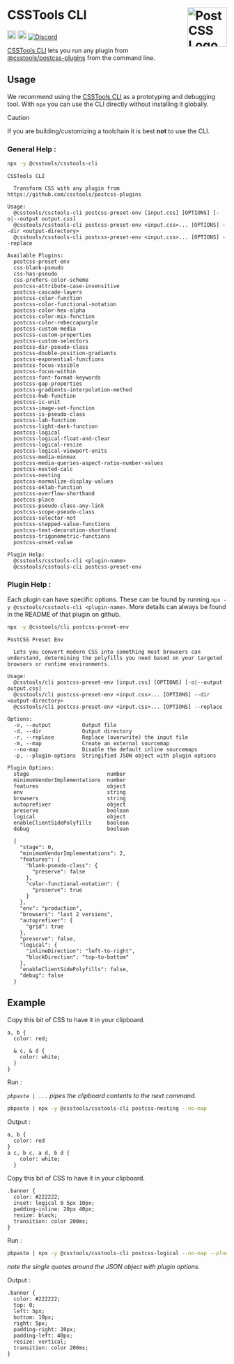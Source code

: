 # CSSTools CLI [<img src="https://postcss.github.io/postcss/logo.svg" alt="PostCSS Logo" width="90" height="90" align="right">][postcss]

[<img alt="npm version" src="https://img.shields.io/npm/v/@csstools/csstools-cli.svg" height="20">][npm-url]
[<img alt="Build Status" src="https://github.com/csstools/postcss-plugins/actions/workflows/test.yml/badge.svg" height="20">][cli-url]
[<img alt="Discord" src="https://shields.io/badge/Discord-5865F2?logo=discord&logoColor=white">][discord]


[CSSTools CLI] lets you run any plugin from [@csstools/postcss-plugins](https://github.com/csstools/postcss-plugins) from the command line.

## Usage

We recommend using the [CSSTools CLI] as a prototyping and debugging tool.
With `npx` you can use the CLI directly without installing it globally.

> [!CAUTION]
> If you are building/customizing a toolchain it is best **not** to use the CLI.

### General Help :

```bash
npx -y @csstools/csstools-cli
```

```
CSSTools CLI

  Transform CSS with any plugin from https://github.com/csstools/postcss-plugins

Usage:
  @csstools/csstools-cli postcss-preset-env [input.css] [OPTIONS] [-o|--output output.css]
  @csstools/csstools-cli postcss-preset-env <input.css>... [OPTIONS] --dir <output-directory>
  @csstools/csstools-cli postcss-preset-env <input.css>... [OPTIONS] --replace

Available Plugins:
  postcss-preset-env
  css-blank-pseudo
  css-has-pseudo
  css-prefers-color-scheme
  postcss-attribute-case-insensitive
  postcss-cascade-layers
  postcss-color-function
  postcss-color-functional-notation
  postcss-color-hex-alpha
  postcss-color-mix-function
  postcss-color-rebeccapurple
  postcss-custom-media
  postcss-custom-properties
  postcss-custom-selectors
  postcss-dir-pseudo-class
  postcss-double-position-gradients
  postcss-exponential-functions
  postcss-focus-visible
  postcss-focus-within
  postcss-font-format-keywords
  postcss-gap-properties
  postcss-gradients-interpolation-method
  postcss-hwb-function
  postcss-ic-unit
  postcss-image-set-function
  postcss-is-pseudo-class
  postcss-lab-function
  postcss-light-dark-function
  postcss-logical
  postcss-logical-float-and-clear
  postcss-logical-resize
  postcss-logical-viewport-units
  postcss-media-minmax
  postcss-media-queries-aspect-ratio-number-values
  postcss-nested-calc
  postcss-nesting
  postcss-normalize-display-values
  postcss-oklab-function
  postcss-overflow-shorthand
  postcss-place
  postcss-pseudo-class-any-link
  postcss-scope-pseudo-class
  postcss-selector-not
  postcss-stepped-value-functions
  postcss-text-decoration-shorthand
  postcss-trigonometric-functions
  postcss-unset-value

Plugin Help:
  @csstools/csstools-cli <plugin-name>
  @csstools/csstools-cli postcss-preset-env
```

### Plugin Help :

Each plugin can have specific options.
These can be found by running `npx -y @csstools/csstools-cli <plugin-name>`.
More details can always be found in the README of that plugin on github.

```bash
npx -y @csstools/cli postcss-preset-env
```

```
PostCSS Preset Env

  Lets you convert modern CSS into something most browsers can understand, determining the polyfills you need based on your targeted browsers or runtime environments.

Usage:
  @csstools/cli postcss-preset-env [input.css] [OPTIONS] [-o|--output output.css]
  @csstools/cli postcss-preset-env <input.css>... [OPTIONS] --dir <output-directory>
  @csstools/cli postcss-preset-env <input.css>... [OPTIONS] --replace

Options:
  -o, --output          Output file
  -d, --dir             Output directory
  -r, --replace         Replace (overwrite) the input file
  -m, --map             Create an external sourcemap
  --no-map              Disable the default inline sourcemaps
  -p, --plugin-options  Stringified JSON object with plugin options

Plugin Options:
  stage                         number
  minimumVendorImplementations  number
  features                      object
  env                           string
  browsers                      string
  autoprefixer                  object
  preserve                      boolean
  logical                       object
  enableClientSidePolyfills     boolean
  debug                         boolean

  {
    "stage": 0,
    "minimumVendorImplementations": 2,
    "features": {
      "blank-pseudo-class": {
        "preserve": false
      },
      "color-functional-notation": {
        "preserve": true
      }
    },
    "env": "production",
    "browsers": "last 2 versions",
    "autoprefixer": {
      "grid": true
    },
    "preserve": false,
    "logical": {
      "inlineDirection": "left-to-right",
      "blockDirection": "top-to-bottom"
    },
    "enableClientSidePolyfills": false,
    "debug": false
  }
```

## Example 

Copy this bit of CSS to have it in your clipboard.

```pcss
a, b {
  color: red;

  & c, & d {
    color: white;
  }
}

```

Run :

_`pbpaste | ...` pipes the clipboard contents to the next command._

```bash
pbpaste | npx -y @csstools/csstools-cli postcss-nesting --no-map
```

Output :

```pcss
a, b {
  color: red
}
a c, b c, a d, b d {
    color: white;
  }

```


Copy this bit of CSS to have it in your clipboard.

```pcss
.banner {
  color: #222222;
  inset: logical 0 5px 10px;
  padding-inline: 20px 40px;
  resize: block;
  transition: color 200ms;
}

```

Run :

```bash
pbpaste | npx -y @csstools/csstools-cli postcss-logical --no-map --plugin-options '{ "dir": "rtl" }'
```

_note the single quotes around the JSON object with plugin options._

Output :

```pcss
.banner {
  color: #222222;
  top: 0;
  left: 5px;
  bottom: 10px;
  right: 5px;
  padding-right: 20px;
  padding-left: 40px;
  resize: vertical;
  transition: color 200ms;
}
```


[cli-url]: https://github.com/csstools/postcss-plugins/actions/workflows/test.yml?query=workflow/test
[discord]: https://discord.gg/bUadyRwkJS
[npm-url]: https://www.npmjs.com/package/@csstools/csstools-cli

[postcss]: https://github.com/postcss/postcss
[CSSTools CLI]: https://github.com/csstools/postcss-plugins/tree/main/cli/csstools-cli
